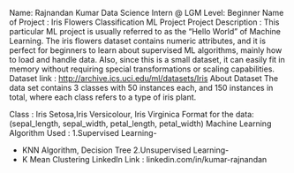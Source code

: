 Name: Rajnandan Kumar
Data Science Intern @ LGM
Level: Beginner
Name of Project : Iris Flowers Classification ML Project
Project Description : This particular ML project is usually referred to as the “Hello World” of Machine Learning. The iris flowers dataset contains numeric attributes, and it is perfect for beginners to learn about supervised ML algorithms, mainly how to load and handle data. Also, since this is a small dataset, it can easily fit in memory without requiring special transformations or scaling capabilities.
Dataset link : http://archive.ics.uci.edu/ml/datasets/Iris
About Dataset
The data set contains 3 classes with 50 instances each, and 150 instances in total, where each class refers to a type of iris plant.

Class : Iris Setosa,Iris Versicolour, Iris Virginica
Format for the data: (sepal_length, sepal_width, petal_length, petal_width)
Machine Learning Algorithm Used :
1.Supervised Learning-
  - KNN Algorithm, Decision Tree
2.Unsupervised Learning-
  - K Mean Clustering
LinkedIn Link : linkedin.com/in/kumar-rajnandan
